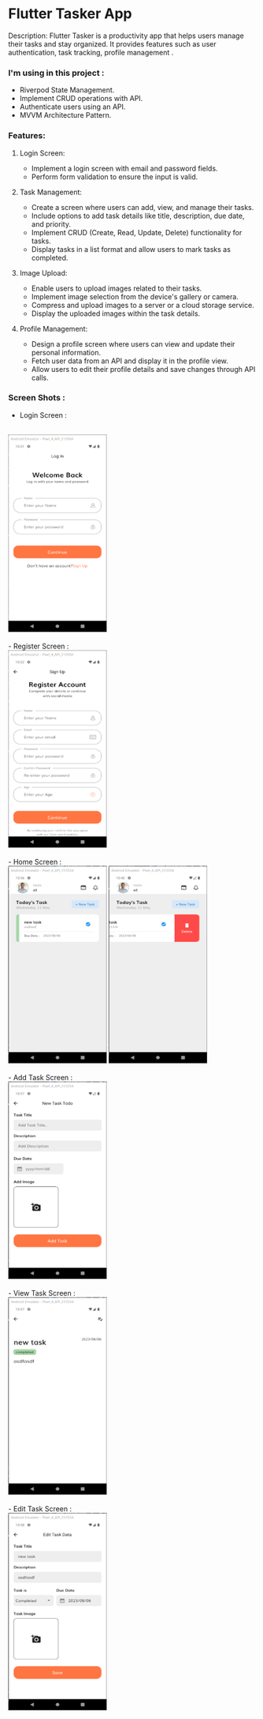 # Flutter Tasker App

Description: Flutter Tasker is a productivity app that helps users manage their tasks and stay organized. It provides features such as user authentication, task tracking, profile management .

### I'm using in this project :
  - Riverpod State Management.
  - Implement CRUD operations with API.
  - Authenticate users using an API.
  - MVVM Architecture Pattern.

### Features:

1. Login Screen:
   - Implement a login screen with email and password fields.
   - Perform form validation to ensure the input is valid.

2. Task Management:
   - Create a screen where users can add, view, and manage their tasks.
   - Include options to add task details like title, description, due date, and priority.
   - Implement CRUD (Create, Read, Update, Delete) functionality for tasks.
   - Display tasks in a list format and allow users to mark tasks as completed.

3. Image Upload:
   - Enable users to upload images related to their tasks.
   - Implement image selection from the device's gallery or camera.
   - Compress and upload images to a server or a cloud storage service.
   - Display the uploaded images within the task details.

4. Profile Management:
   - Design a profile screen where users can view and update their personal information.
   - Fetch user data from an API and display it in the profile view.
   - Allow users to edit their profile details and save changes through API calls.

### Screen Shots :

- Login Screen :
<br>
 <img src="screenshots/1.png" width="200" height="400">
<br>
<br>
- Register Screen :
<br>
 <img src="screenshots/2.png" width="200" height="400">
<br>
<br>
- Home Screen :
<br>
 <img src="screenshots/3.png" width="200" height="400">
 <img src="screenshots/7.png" width="200" height="400">
<br>
<br>
- Add Task Screen :
<br>
 <img src="screenshots/4.png" width="200" height="400">
<br>
<br>
- View Task Screen :
<br>
 <img src="screenshots/5.png" width="200" height="400">
<br>
<br>
- Edit Task Screen :
<br>
 <img src="screenshots/6.png" width="200" height="400">
<br>
